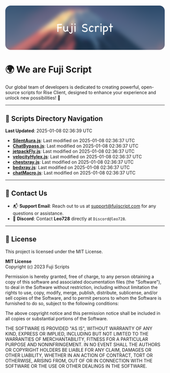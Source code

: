 ![Banner](.github/b.webp)

# 🌍 **We are Fuji Script**

Our global team of developers is dedicated to creating powerful, open-source scripts for Rise Client, designed to enhance your experience and unlock new possibilities! 🌟

---
<!-- SCRIPTS_NAVIGATION_START -->
## 📂 **Scripts Directory Navigation**

**Last Updated**: 2025-01-08 02:36:39 UTC

- **[SilentAura.js](scripts/SilentAura.js)**: Last modified on 2025-01-08 02:36:37 UTC
- **[ChatBypass.js](scripts/ChatBypass.js)**: Last modified on 2025-01-08 02:36:37 UTC
- **[jetpackFly.js](scripts/jetpackFly.js)**: Last modified on 2025-01-08 02:36:37 UTC
- **[velocityHylex.js](scripts/velocityHylex.js)**: Last modified on 2025-01-08 02:36:37 UTC
- **[chestxray.js](scripts/chestxray.js)**: Last modified on 2025-01-08 02:36:37 UTC
- **[bedxray.js](scripts/bedxray.js)**: Last modified on 2025-01-08 02:36:37 UTC
- **[chatMacro.js](scripts/chatMacro.js)**: Last modified on 2025-01-08 02:36:37 UTC

<!-- SCRIPTS_NAVIGATION_END -->

---

## 💬 **Contact Us**  
- 📬 **Support Email**: Reach out to us at [support@fujiscript.com](mailto:support@fujiscript.com) for any questions or assistance.  
- 💬 **Discord**: Contact **Leo728** directly at `Discord@leo728`.

---

## 📜 **License**

This project is licensed under the MIT License.  

**MIT License**  
Copyright (c) 2023 Fuji Scripts  

Permission is hereby granted, free of charge, to any person obtaining a copy of this software and associated documentation files (the "Software"), to deal in the Software without restriction, including without limitation the rights to use, copy, modify, merge, publish, distribute, sublicense, and/or sell copies of the Software, and to permit persons to whom the Software is furnished to do so, subject to the following conditions:  

The above copyright notice and this permission notice shall be included in all copies or substantial portions of the Software.  

THE SOFTWARE IS PROVIDED "AS IS", WITHOUT WARRANTY OF ANY KIND, EXPRESS OR IMPLIED, INCLUDING BUT NOT LIMITED TO THE WARRANTIES OF MERCHANTABILITY, FITNESS FOR A PARTICULAR PURPOSE AND NONINFRINGEMENT. IN NO EVENT SHALL THE AUTHORS OR COPYRIGHT HOLDERS BE LIABLE FOR ANY CLAIM, DAMAGES OR OTHER LIABILITY, WHETHER IN AN ACTION OF CONTRACT, TORT OR OTHERWISE, ARISING FROM, OUT OF OR IN CONNECTION WITH THE SOFTWARE OR THE USE OR OTHER DEALINGS IN THE SOFTWARE.  
